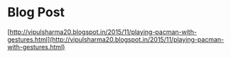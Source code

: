 Blog Post
=========

[http://vipulsharma20.blogspot.in/2015/11/playing-pacman-with-gestures.html](http://vipulsharma20.blogspot.in/2015/11/playing-pacman-with-gestures.html)
